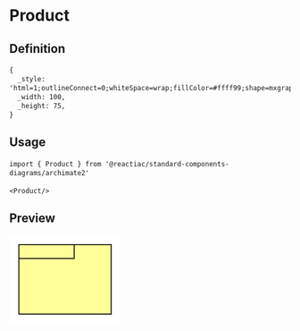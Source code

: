 # Product

## Definition

```
{
  _style: 'html=1;outlineConnect=0;whiteSpace=wrap;fillColor=#ffff99;shape=mxgraph.archimate.product;overflow=fill',
  _width: 100,
  _height: 75,
}
```

## Usage

```
import { Product } from '@reactiac/standard-components-diagrams/archimate2'

<Product/>
```

## Preview

<img src="./product.png" width="200"/>
